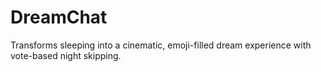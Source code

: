 # DreamChat
Transforms sleeping into a cinematic, emoji-filled dream experience with vote-based night skipping.
